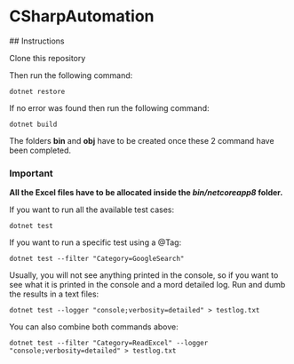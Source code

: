 # CSharpAutomation

## Instructions

Clone this repository

Then run the following command:

```
dotnet restore
```

If no  error was found then run the following command:
```
dotnet build
```

The folders **bin** and **obj** have to be created once these 2 command have been completed.

### Important
**All the Excel files have to be allocated inside the _bin/netcoreapp8_ folder.**


If you want to run all the available test cases:
```
dotnet test
```

If you want to run a specific test using a @Tag:
```
dotnet test --filter "Category=GoogleSearch"
```

Usually, you will not see anything printed in the console, so if you want to see what it is printed in the console and a mord detailed log. Run and dumb the results in a text files:
```
dotnet test --logger "console;verbosity=detailed" > testlog.txt

```

You can also combine both commands above:
```
dotnet test --filter "Category=ReadExcel" --logger "console;verbosity=detailed" > testlog.txt
```
